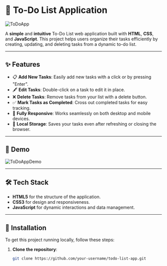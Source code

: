 # 📝 To-Do List Application

![ToDoApp](https://media.giphy.com/media/13HgwGsXF0aiGY/giphy.gif)

A **simple** and **intuitive** To-Do List web application built with **HTML**, **CSS**, and **JavaScript**. This project helps users organize their tasks efficiently by creating, updating, and deleting tasks from a dynamic to-do list.

---

## ✨ Features

- 📋 **Add New Tasks**: Easily add new tasks with a click or by pressing "Enter".
- 🖋️ **Edit Tasks**: Double-click on a task to edit it in place.
- ❌ **Delete Tasks**: Remove tasks from your list with a delete button.
- ✅ **Mark Tasks as Completed**: Cross out completed tasks for easy tracking.
- 🎨 **Fully Responsive**: Works seamlessly on both desktop and mobile devices.
- 🌟 **Local Storage**: Saves your tasks even after refreshing or closing the browser.

---

## 🎥 Demo

![ToDoAppDemo](https://media.giphy.com/media/26n7b7PjSOZJwVCmY/giphy.gif)

---

## 🛠️ Tech Stack

- **HTML5** for the structure of the application.
- **CSS3** for design and responsiveness.
- **JavaScript** for dynamic interactions and data management.

---

## 🚀 Installation

To get this project running locally, follow these steps:

1. **Clone the repository**:
   ```bash
   git clone https://github.com/your-username/todo-list-app.git
